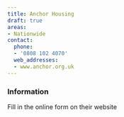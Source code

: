```yaml
---
title: Anchor Housing
draft: true
areas:
- Nationwide
contact:
  phone:
  - '0808 102 4070'
  web_addresses:
  - www.anchor.org.uk
---
```


### Information
Fill in the online form on their website

